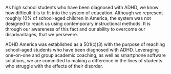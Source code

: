 As high school students who have been diagnosed with ADHD, we know how difficult it is to fit into the system of education. Although we represent roughly 10% of school-aged children in America, the system was not designed to reach us using contemporary instructional methods. It is through our awareness of this fact and our ability to overcome our disadvantages, that we persevere.

ADHD America was established as a 501(c)(3) with the purpose of reaching school-aged students who have been diagnosed with ADHD. Leveraging one-on-one and group academic coaching, as well as smartphone software solutions, we are committed to making a difference in the lives of students who struggle with the effects of their disorder.